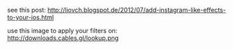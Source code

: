 see this post: http://liovch.blogspot.de/2012/07/add-instagram-like-effects-to-your-ios.html

use this image to apply your filters on: http://downloads.cables.gl/lookup.png
